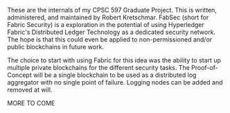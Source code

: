 These are the internals of my CPSC 597 Graduate Project. This is written, administered, and maintained by Robert Kretschmar. FabSec (short for Fabric Security) is a exploration in the potential of using Hyperledger Fabric's Distributed Ledger Technology as a dedicated security network. The hope is that this could even be applied to non-permissioned and/or public blockchains in future work.

The choice to start with using Fabric for this idea was the ability to start up multiple private blockchains for the different security tasks. The Proof-of-Concept will be a single blockchain to be used as a distributed log aggregator with no single point of failure. Logging nodes can be added and removed at will.

MORE TO COME
